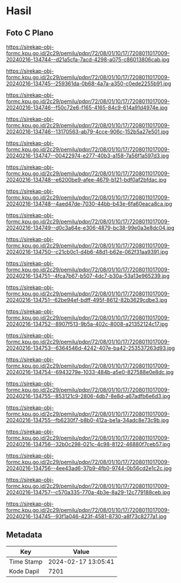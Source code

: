 # Hasil

## Foto C Plano

https://sirekap-obj-formc.kpu.go.id/2c29/pemilu/pdpr/72/08/01/10/17/7208011017009-20240216-134744--d21a5cfa-7acd-4298-a075-c86013806cab.jpg

https://sirekap-obj-formc.kpu.go.id/2c29/pemilu/pdpr/72/08/01/10/17/7208011017009-20240216-134745--259361da-0b68-4a7a-a350-c0ede2255b91.jpg

https://sirekap-obj-formc.kpu.go.id/2c29/pemilu/pdpr/72/08/01/10/17/7208011017009-20240216-134746--f50c72e6-f165-4165-84c9-614a91d4974e.jpg

https://sirekap-obj-formc.kpu.go.id/2c29/pemilu/pdpr/72/08/01/10/17/7208011017009-20240216-134746--13170563-ab79-4cce-906c-152b5a27e501.jpg

https://sirekap-obj-formc.kpu.go.id/2c29/pemilu/pdpr/72/08/01/10/17/7208011017009-20240216-134747--00422974-e277-40b3-a158-7a56f1a597d3.jpg

https://sirekap-obj-formc.kpu.go.id/2c29/pemilu/pdpr/72/08/01/10/17/7208011017009-20240216-134748--e6200be9-afee-4679-b121-bdf0af2bfdac.jpg

https://sirekap-obj-formc.kpu.go.id/2c29/pemilu/pdpr/72/08/01/10/17/7208011017009-20240216-134748--4aed47de-7030-44bb-b43e-6fa60eaca8ca.jpg

https://sirekap-obj-formc.kpu.go.id/2c29/pemilu/pdpr/72/08/01/10/17/7208011017009-20240216-134749--d0c3a64e-e306-4879-bc38-99e0a3e8dc04.jpg

https://sirekap-obj-formc.kpu.go.id/2c29/pemilu/pdpr/72/08/01/10/17/7208011017009-20240216-134750--c21cb0c1-d4b6-48d1-b62e-062f31aa9391.jpg

https://sirekap-obj-formc.kpu.go.id/2c29/pemilu/pdpr/72/08/01/10/17/7208011017009-20240216-134751--4fca7b67-b507-4dc7-b30a-53a13e965239.jpg

https://sirekap-obj-formc.kpu.go.id/2c29/pemilu/pdpr/72/08/01/10/17/7208011017009-20240216-134751--62be94ef-bdff-495f-8612-82b3629cdbe3.jpg

https://sirekap-obj-formc.kpu.go.id/2c29/pemilu/pdpr/72/08/01/10/17/7208011017009-20240216-134752--8907f513-9b5a-402c-8008-a21352124c17.jpg

https://sirekap-obj-formc.kpu.go.id/2c29/pemilu/pdpr/72/08/01/10/17/7208011017009-20240216-134753--6364546d-4242-407e-ba42-253537263d93.jpg

https://sirekap-obj-formc.kpu.go.id/2c29/pemilu/pdpr/72/08/01/10/17/7208011017009-20240216-134754--6943279e-1033-484b-a5e0-827588e0e8dc.jpg

https://sirekap-obj-formc.kpu.go.id/2c29/pemilu/pdpr/72/08/01/10/17/7208011017009-20240216-134755--853121c9-2806-4db7-8e8d-a67adfb6e6d3.jpg

https://sirekap-obj-formc.kpu.go.id/2c29/pemilu/pdpr/72/08/01/10/17/7208011017009-20240216-134755--fb6230f7-b8b0-412a-be1a-34adc8e73c9b.jpg

https://sirekap-obj-formc.kpu.go.id/2c29/pemilu/pdpr/72/08/01/10/17/7208011017009-20240216-134756--32b0c298-021c-4c98-8122-46880f7ceb57.jpg

https://sirekap-obj-formc.kpu.go.id/2c29/pemilu/pdpr/72/08/01/10/17/7208011017009-20240216-134756--4ee43ad6-37b9-4fb0-9744-0b56cd2e1c2c.jpg

https://sirekap-obj-formc.kpu.go.id/2c29/pemilu/pdpr/72/08/01/10/17/7208011017009-20240216-134757--c570a335-770a-4b3e-8a29-12c779188ceb.jpg

https://sirekap-obj-formc.kpu.go.id/2c29/pemilu/pdpr/72/08/01/10/17/7208011017009-20240216-134745--93f1a046-423f-4581-8730-a8f73c8277a1.jpg


## Metadata

| Key        | Value               |
| ---------- | ------------------- |
| Time Stamp | 2024-02-17 13:05:41 |
| Kode Dapil | 7201                |



